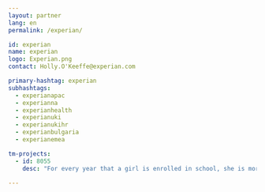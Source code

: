 ```yaml
---
layout: partner
lang: en
permalink: /experian/

id: experian
name: experian
logo: Experian.png
contact: Holly.O'Keeffe@experian.com

primary-hashtag: experian
subhashtags:
  - experianapac
  - experianna
  - experianhealth
  - experianuki
  - experianukihr
  - experianbulgaria
  - experianemea

tm-projects:
  - id: 8055
    desc: "For every year that a girl is enrolled in school, she is more likely to avoid early marriage and to survive childbirth. She will be less likely to suffer domestic violence, or be trafficked, and will have a higher future income. She will have a smaller, healthier family and will be 50% more likely to immunize her kids. She’ll leave her mark on future generations, as climate scientists rank girls’ education as number six out of 80 actions that can reverse global warming. And she’ll be twice as likely to educate her own girls — keeping the cycle going. Yet despite all these proven economic and societal benefits, across the globe, millions of girls are still excluded from school because of their gender. India is home to one of the largest such populations, with more than 4.1 million girls outside the classroom. Educate Girls are supporting 1.6 million girls in rural India to gain access to education, and you can help them by mapping and validating villages in rural India."

---
```

